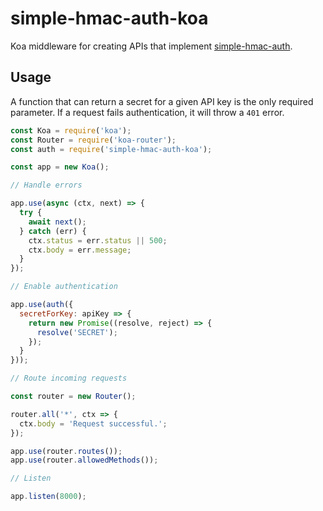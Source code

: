 # simple-hmac-auth-koa
Koa middleware for creating APIs that implement [simple-hmac-auth](https://github.com/jessety/simple-hmac-auth).

## Usage

A function that can return a secret for a given API key is the only required parameter. If a request fails authentication, it will throw a `401` error.

```javascript
const Koa = require('koa');
const Router = require('koa-router');
const auth = require('simple-hmac-auth-koa');
```

```javascript
const app = new Koa();

// Handle errors

app.use(async (ctx, next) => {
  try {
    await next();
  } catch (err) {
    ctx.status = err.status || 500;
    ctx.body = err.message;
  }
});

// Enable authentication

app.use(auth({
  secretForKey: apiKey => {
    return new Promise((resolve, reject) => {
      resolve('SECRET');
    });
  }
}));

// Route incoming requests

const router = new Router();

router.all('*', ctx => {
  ctx.body = 'Request successful.';
});

app.use(router.routes());
app.use(router.allowedMethods());

// Listen

app.listen(8000);

```
